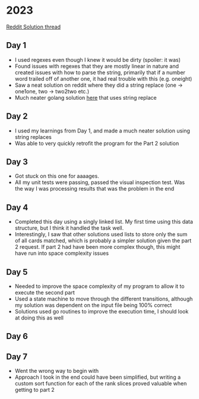# 2023

[Reddit Solution thread](https://www.reddit.com/r/adventofcode/search?q=flair_name%3A%22SOLUTION%20MEGATHREAD%22&restrict_sr=1)

## Day 1

- I used regexes even though I knew it would be dirty (spoiler: it was)
- Found issues with regexes that they are mostly linear in nature and created issues with how to parse the string, 
primarily that if a number word trailed off of another one, it had real trouble with this (e.g. oneight)
- Saw a neat solution on reddit where they did a string replace (one -> one1one, two -> two2two etc.)
- Much neater golang solution [here](https://github.com/mnml/aoc/blob/main/2023/01/1.go) that uses string replace

## Day 2

- I used my learnings from Day 1, and made a much neater solution using string replaces
- Was able to very quickly retrofit the program for the Part 2 solution


## Day 3

- Got stuck on this one for aaaages.
- All my unit tests were passing, passed the visual inspection test.  Was the way I was processing results that was the 
problem in the end

## Day 4

- Completed this day using a singly linked list.  My first time using this data structure, but I think it handled the
task well.
- Interestingly, I saw that other solutions used lists to store only the sum of all cards matched, which is probably 
a simpler solution given the part 2 request.  If part 2 had have been more complex though, this might have run into
space complexity issues

## Day 5

- Needed to improve the space complexity of my program to allow it to execute the second part
- Used a state machine to move through the different transitions, although my solution was dependent on the input file
being 100% correct
- Solutions used go routines to improve the execution time, I should look at doing this as well

## Day 6

## Day 7

- Went the wrong way to begin with
- Approach I took in the end could have been simplified, but writing a custom sort function for each of the rank slices
proved valuable when getting to part 2